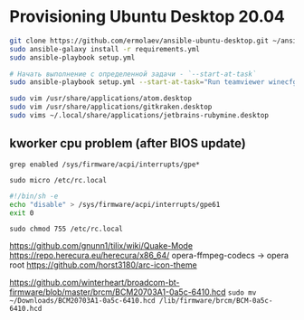 # Provisioning Ubuntu Desktop 20.04


```bash
git clone https://github.com/ermolaev/ansible-ubuntu-desktop.git ~/ansible-ubuntu-desktop
sudo ansible-galaxy install -r requirements.yml
sudo ansible-playbook setup.yml

# Начать выполнение с определенной задачи - `--start-at-task`
sudo ansible-playbook setup.yml --start-at-task="Run teamviewer winecfg"
```

```bash
sudo vim /usr/share/applications/atom.desktop
sudo vim /usr/share/applications/gitkraken.desktop
sudo vims ~/.local/share/applications/jetbrains-rubymine.desktop
```

## kworker cpu problem (after BIOS update)
`grep enabled /sys/firmware/acpi/interrupts/gpe*`

`sudo micro /etc/rc.local`
```bash
#!/bin/sh -e
echo "disable" > /sys/firmware/acpi/interrupts/gpe61
exit 0
```
`sudo chmod 755 /etc/rc.local`



https://github.com/gnunn1/tilix/wiki/Quake-Mode
https://repo.herecura.eu/herecura/x86_64/ opera-ffmpeg-codecs -> opera root
https://github.com/horst3180/arc-icon-theme


https://github.com/winterheart/broadcom-bt-firmware/blob/master/brcm/BCM20703A1-0a5c-6410.hcd `sudo mv ~/Downloads/BCM20703A1-0a5c-6410.hcd /lib/firmware/brcm/BCM-0a5c-6410.hcd`
